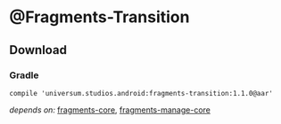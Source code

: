 @Fragments-Transition
===============

## Download ##

### Gradle ###

    compile 'universum.studios.android:fragments-transition:1.1.0@aar'

_depends on:_
[fragments-core](https://github.com/universum-studios/android_fragments/tree/master/library-core),
[fragments-manage-core](https://github.com/universum-studios/android_fragments/tree/master/library-manage-core)